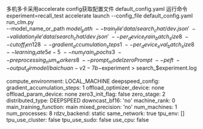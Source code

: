 多机多卡采用accelerate config获取配置文件 default_config.yaml
运行命令
experiment=recall_test
accelerate launch --config_file default_config.yaml run_clm.py \
    --model_name_or_path ${model_path} \
    --train_file 'data/search_chat/dev.json' \
    --validation_file 'data/search_chat/dev.json' \
    --per_device_train_batch_size 8 \
    --cutoff_len 128 \
    --gradient_accumulation_steps 1 \
    --per_device_eval_batch_size 8 \
    --learning_rate 5e-5 \
    --num_train_epochs 3 \
    --preprocessing_num_workers 8 \
    --prompt_model zeroPrompt \
    --peft \
    --output_dir model/baichuan-v2-7b-$experiment > search_$experiment.log

compute_environment: LOCAL_MACHINE
deepspeed_config:
  gradient_accumulation_steps: 1
  offload_optimizer_device: none
  offload_param_device: none
  zero3_init_flag: false
  zero_stage: 2
distributed_type: DEEPSPEED
downcast_bf16: 'no'
machine_rank: 0
main_training_function: main
mixed_precision: 'no'
num_machines: 1
num_processes: 8
rdzv_backend: static
same_network: true
tpu_env: []
tpu_use_cluster: false
tpu_use_sudo: false
use_cpu: false
